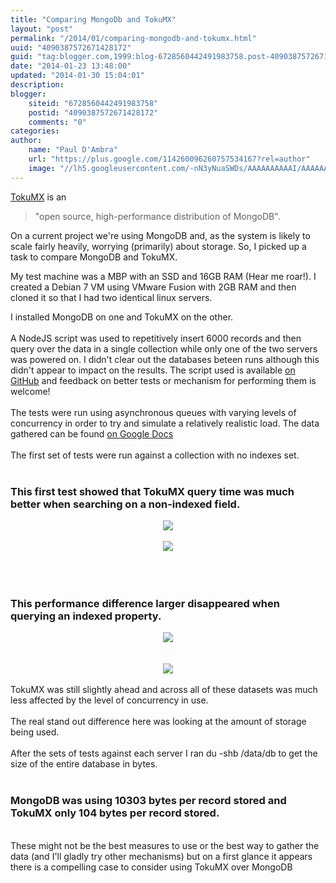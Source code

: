 ```yaml
---
title: "Comparing MongoDb and TokuMX"
layout: "post"
permalink: "/2014/01/comparing-mongodb-and-tokumx.html"
uuid: "4090387572671428172"
guid: "tag:blogger.com,1999:blog-6728560442491983758.post-4090387572671428172"
date: "2014-01-23 13:48:00"
updated: "2014-01-30 15:04:01"
description: 
blogger:
    siteid: "6728560442491983758"
    postid: "4090387572671428172"
    comments: "0"
categories: 
author: 
    name: "Paul D'Ambra"
    url: "https://plus.google.com/114260096260757534167?rel=author"
    image: "//lh5.googleusercontent.com/-nN3yNuaSWDs/AAAAAAAAAAI/AAAAAAAABQU/ESeyTW5Duf0/s512-c/photo.jpg"
---
```


[TokuMX](http://www.tokutek.com/tokumx-for-mongodb/) is an 
>"open source, high-performance distribution of MongoDB". 

On a current project we're using MongoDB and, as the system is likely to scale fairly heavily, worrying (primarily) about storage. So, I picked up a task to compare MongoDB and TokuMX.

<!--more-->

My test machine was a MBP with an SSD and 16GB RAM (Hear me roar!). I created a Debian 7 VM using VMware Fusion with 2GB RAM and then cloned it so that I had two identical linux servers.

I installed MongoDB on one and TokuMX on the other.<br /><br />A NodeJS script was used to repetitively insert 6000 records and then query over the data in a single collection while only one of the two servers was powered on. I didn't clear out the databases beteen runs although this didn't appear to impact on the results. The script used is available <a href="https://github.com/pauldambra/mongotest" target="_blank">on GitHub</a>&nbsp;and feedback on better tests or mechanism for performing them is welcome!<br /><br />The tests were run using asynchronous queues with varying levels of concurrency in order to try and simulate a relatively realistic load. The data gathered can be found <a href="http://goo.gl/6a9qfl" target="_blank">on Google Docs</a><br /><br />The first set of tests were run against a collection with no indexes set.<br /><br /><h3>This first test showed that TokuMX query time was much better when searching on a non-indexed field.</h3><div class="separator" style="clear: both; text-align: center;"><a href="http://2.bp.blogspot.com/-VHYm1IS6ML4/UukQH1-OxNI/AAAAAAAAK0w/2TsX0rj48aE/s1600/chart_1.png" imageanchor="1" style="margin-left: 1em; margin-right: 1em;"><img border="0" src="http://2.bp.blogspot.com/-VHYm1IS6ML4/UukQH1-OxNI/AAAAAAAAK0w/2TsX0rj48aE/s1600/chart_1.png" /></a></div><br /><div class="separator" style="clear: both; text-align: center;"><a href="http://1.bp.blogspot.com/-Oi1_rzWdpTY/UukQH7w0qmI/AAAAAAAAK0s/nSYB97cQe2c/s1600/chart_2.png" imageanchor="1" style="margin-left: 1em; margin-right: 1em;"><img border="0" src="http://1.bp.blogspot.com/-Oi1_rzWdpTY/UukQH7w0qmI/AAAAAAAAK0s/nSYB97cQe2c/s1600/chart_2.png" /></a></div><br /><br /><br /><h3>This performance difference larger disappeared when querying an indexed property.</h3><div class="separator" style="clear: both; text-align: center;"><a href="http://3.bp.blogspot.com/-XdZ1UOxNU1M/UukQH1N4B9I/AAAAAAAAK0o/Vq-oyBG2Zwo/s1600/chart_3.png" imageanchor="1" style="margin-left: 1em; margin-right: 1em;"><img border="0" src="http://3.bp.blogspot.com/-XdZ1UOxNU1M/UukQH1N4B9I/AAAAAAAAK0o/Vq-oyBG2Zwo/s1600/chart_3.png" /></a></div><br /><br /><div class="separator" style="clear: both; text-align: center;"><a href="http://1.bp.blogspot.com/-P5tL71I5HEY/UukQIZtcGYI/AAAAAAAAK1A/889-PAMtc0U/s1600/chart_4.png" imageanchor="1" style="margin-left: 1em; margin-right: 1em;"><img border="0" src="http://1.bp.blogspot.com/-P5tL71I5HEY/UukQIZtcGYI/AAAAAAAAK1A/889-PAMtc0U/s1600/chart_4.png" /></a></div><br />TokuMX was still slightly ahead and across all of these datasets was much less affected by the level of concurrency in use.<br /><br />The real stand out difference here was looking at the amount of storage being used.<br /><br />After the sets of tests against each server I ran du -shb /data/db to get the size of the entire database in bytes.<br /><br /><h3>MongoDB was using 10303 bytes per record stored and TokuMX only 104 bytes per record stored.</h3><br />These might not be the best measures to use or the best way to gather the data (and I'll gladly try other mechanisms) but on a first glance it appears there is a compelling case to consider using TokuMX over MongoDB
</div>